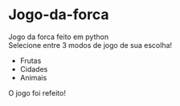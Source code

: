 # Jogo-da-forca
Jogo da forca feito em python  
Selecione entre 3 modos de jogo de sua escolha!  
* Frutas 
* Cidades
* Animais

O jogo foi refeito!
